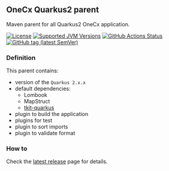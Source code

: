 ## OneCx Quarkus2 parent

Maven parent for all Quarkus2 OneCx application.

[![License](https://img.shields.io/github/license/onecx/onecx-quarkus2-parent?style=for-the-badge&logo=apache)](https://www.apache.org/licenses/LICENSE-2.0)
[![Supported JVM Versions](https://img.shields.io/badge/JVM-17-brightgreen.svg?style=for-the-badge&logo=Java)](https://openjdk.org/projects/jdk/17/)
[![GitHub Actions Status](https://img.shields.io/github/actions/workflow/status/onecx/onecx-quarkus2-parent/build.yml?logo=GitHub&style=for-the-badge)](https://github.com/onecx/onecx-quarkus2-parent/actions/workflows/build.yml)
[![GitHub tag (latest SemVer)](https://img.shields.io/github/v/release/onecx/onecx-quarkus2-parent?display_name=tag&sort=semver&logo=github&style=for-the-badge)](https://github.com/onecx/onecx-quarkus2-parent/releases/latest)

### Definition

This parent contains:
* version of the `Quarkus 2.x.x`
* default dependencies:
  * Lombook 
  * MapStruct
  * [tkit-quarkus](https://github.com/1000kit/tkit-quarkus)
* plugin to build the application
* plugins for test
* plugin to sort imports
* plugin to validate format

### How to

Check the [latest release](https://github.com/onecx/onecx-quarkus2-parent/releases/latest) page for details.
